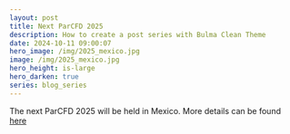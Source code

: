 ```yaml
---
layout: post
title: Next ParCFD 2025
description: How to create a post series with Bulma Clean Theme
date: 2024-10-11 09:00:07
hero_image: /img/2025_mexico.jpg
image: /img/2025_mexico.jpg
hero_height: is-large
hero_darken: true
series: blog_series
---
```


The next ParCFD 2025 will be held in Mexico. More details can be found [here](/upcoming_conference/)

